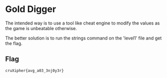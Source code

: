 # Gold Digger

The intended way is to use a tool like cheat engine to modify the values as the game is unbeatable otherwise.

The better solution is to run the strings command on the 'level1' file and get the flag.

## Flag
```
cruXipher{avg_a03_3nj0y3r}
```